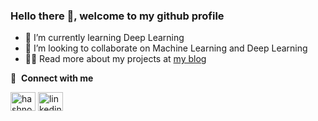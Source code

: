 ### Hello there 👋, welcome to my github profile

<!--
**DiwakarBasnet/DiwakarBasnet** is a ✨ _special_ ✨ repository because its `README.md` (this file) appears on your GitHub profile.

Here are some ideas to get you started:
-->
- 🌱 I’m currently learning Deep Learning
- 👯 I’m looking to collaborate on Machine Learning and Deep Learning
- 👨‍💻 Read more about my projects at [my blog](https://beafypanda.hashnode.dev/)

🔗 &nbsp;**Connect with me**
<p align="left">
<a href="https://hashnode.com/@BeafyPanda" target="blank"><img align="center" src="https://cdn.hashnode.com/res/hashnode/image/upload/v1611902473383/CDyAuTy75.png?auto=compress" alt="hashnode" height="30" width="40" /></a>
<a href="https://www.linkedin.com/in/diwakar-basnet/" target="blank"><img align="center" src="https://raw.githubusercontent.com/rahuldkjain/github-profile-readme-generator/master/src/images/icons/Social/linked-in-alt.svg" alt="linkedin" height="30" width="40" /></a>

